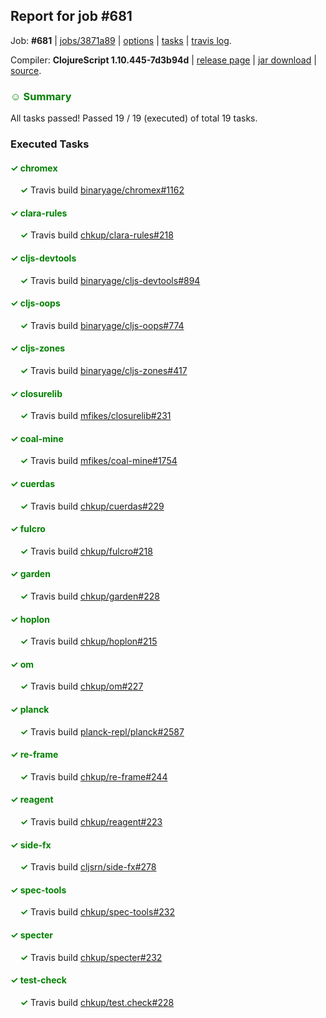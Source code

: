 ## Report for job #681

Job: **#681** | [jobs/3871a89](https://github.com/cljs-oss/canary/commit/3871a894a2cc35f150cea492fc30597ab7a19f33) | [options](options.edn) | [tasks](tasks.edn) | [travis log](https://travis-ci.org/cljs-oss/canary/builds/458280866).

Compiler: **ClojureScript 1.10.445-7d3b94d** | [release page](https://github.com/cljs-oss/canary/releases/tag/r1.10.445-7d3b94d) | [jar download](https://github.com/cljs-oss/canary/releases/download/r1.10.445-7d3b94d/clojurescript-1.10.445-7d3b94d.jar) | [source](https://github.com/clojure/clojurescript/commit/7d3b94de959cafc3e56be5b869c57977119c51f3).

### <b style='color:green'>☺ Summary</b>

All tasks passed! Passed 19 / 19 (executed) of total 19 tasks.

### Executed Tasks

#### <b style='color:green'>&#x2713; chromex</b>
&nbsp;&nbsp;&nbsp;&nbsp;<b style='color:green'>&#x2713;</b> Travis build [binaryage/chromex#1162](https://travis-ci.org/binaryage/chromex/builds/458281779)<br>

#### <b style='color:green'>&#x2713; clara-rules</b>
&nbsp;&nbsp;&nbsp;&nbsp;<b style='color:green'>&#x2713;</b> Travis build [chkup/clara-rules#218](https://travis-ci.org/chkup/clara-rules/builds/458281781)<br>

#### <b style='color:green'>&#x2713; cljs-devtools</b>
&nbsp;&nbsp;&nbsp;&nbsp;<b style='color:green'>&#x2713;</b> Travis build [binaryage/cljs-devtools#894](https://travis-ci.org/binaryage/cljs-devtools/builds/458281783)<br>

#### <b style='color:green'>&#x2713; cljs-oops</b>
&nbsp;&nbsp;&nbsp;&nbsp;<b style='color:green'>&#x2713;</b> Travis build [binaryage/cljs-oops#774](https://travis-ci.org/binaryage/cljs-oops/builds/458281785)<br>

#### <b style='color:green'>&#x2713; cljs-zones</b>
&nbsp;&nbsp;&nbsp;&nbsp;<b style='color:green'>&#x2713;</b> Travis build [binaryage/cljs-zones#417](https://travis-ci.org/binaryage/cljs-zones/builds/458281793)<br>

#### <b style='color:green'>&#x2713; closurelib</b>
&nbsp;&nbsp;&nbsp;&nbsp;<b style='color:green'>&#x2713;</b> Travis build [mfikes/closurelib#231](https://travis-ci.org/mfikes/closurelib/builds/458281797)<br>

#### <b style='color:green'>&#x2713; coal-mine</b>
&nbsp;&nbsp;&nbsp;&nbsp;<b style='color:green'>&#x2713;</b> Travis build [mfikes/coal-mine#1754](https://travis-ci.org/mfikes/coal-mine/builds/458281799)<br>

#### <b style='color:green'>&#x2713; cuerdas</b>
&nbsp;&nbsp;&nbsp;&nbsp;<b style='color:green'>&#x2713;</b> Travis build [chkup/cuerdas#229](https://travis-ci.org/chkup/cuerdas/builds/458281809)<br>

#### <b style='color:green'>&#x2713; fulcro</b>
&nbsp;&nbsp;&nbsp;&nbsp;<b style='color:green'>&#x2713;</b> Travis build [chkup/fulcro#218](https://travis-ci.org/chkup/fulcro/builds/458281814)<br>

#### <b style='color:green'>&#x2713; garden</b>
&nbsp;&nbsp;&nbsp;&nbsp;<b style='color:green'>&#x2713;</b> Travis build [chkup/garden#228](https://travis-ci.org/chkup/garden/builds/458281816)<br>

#### <b style='color:green'>&#x2713; hoplon</b>
&nbsp;&nbsp;&nbsp;&nbsp;<b style='color:green'>&#x2713;</b> Travis build [chkup/hoplon#215](https://travis-ci.org/chkup/hoplon/builds/458281820)<br>

#### <b style='color:green'>&#x2713; om</b>
&nbsp;&nbsp;&nbsp;&nbsp;<b style='color:green'>&#x2713;</b> Travis build [chkup/om#227](https://travis-ci.org/chkup/om/builds/458281822)<br>

#### <b style='color:green'>&#x2713; planck</b>
&nbsp;&nbsp;&nbsp;&nbsp;<b style='color:green'>&#x2713;</b> Travis build [planck-repl/planck#2587](https://travis-ci.org/planck-repl/planck/builds/458281856)<br>

#### <b style='color:green'>&#x2713; re-frame</b>
&nbsp;&nbsp;&nbsp;&nbsp;<b style='color:green'>&#x2713;</b> Travis build [chkup/re-frame#244](https://travis-ci.org/chkup/re-frame/builds/458281826)<br>

#### <b style='color:green'>&#x2713; reagent</b>
&nbsp;&nbsp;&nbsp;&nbsp;<b style='color:green'>&#x2713;</b> Travis build [chkup/reagent#223](https://travis-ci.org/chkup/reagent/builds/458281862)<br>

#### <b style='color:green'>&#x2713; side-fx</b>
&nbsp;&nbsp;&nbsp;&nbsp;<b style='color:green'>&#x2713;</b> Travis build [cljsrn/side-fx#278](https://travis-ci.org/cljsrn/side-fx/builds/458281852)<br>

#### <b style='color:green'>&#x2713; spec-tools</b>
&nbsp;&nbsp;&nbsp;&nbsp;<b style='color:green'>&#x2713;</b> Travis build [chkup/spec-tools#232](https://travis-ci.org/chkup/spec-tools/builds/458281837)<br>

#### <b style='color:green'>&#x2713; specter</b>
&nbsp;&nbsp;&nbsp;&nbsp;<b style='color:green'>&#x2713;</b> Travis build [chkup/specter#232](https://travis-ci.org/chkup/specter/builds/458281844)<br>

#### <b style='color:green'>&#x2713; test-check</b>
&nbsp;&nbsp;&nbsp;&nbsp;<b style='color:green'>&#x2713;</b> Travis build [chkup/test.check#228](https://travis-ci.org/chkup/test.check/builds/458281848)<br>
